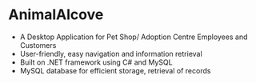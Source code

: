 # AnimalAlcove
- A Desktop Application for Pet Shop/ Adoption Centre Employees and Customers
- User-friendly, easy navigation and information retrieval
- Built on .NET framework using C# and MySQL
- MySQL database for efficient storage, retrieval of records
